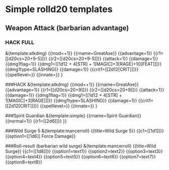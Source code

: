 <h1>Simple rolld20 templates</h1>

<h2>Weapon Attack (barbarian advantage)</h2>
<h3>HACK FULL</h3>
&{template:atkdmg} {{mod=+1}} {{rname=GreatAxe}} {{advantage=1}} {{r1=[[d20cs>20+9-5]]}} {{r2=[[d20cs>20+9-5]]}} {{attack=1}} {{damage=1}} {{dmg1flag=1}} {{dmg1=[[1d12 + 4[STR] + 1[MAGIC]+3[RAGE]+10[FEAT]]]}} {{dmg1type=SLASHING}} {{damage=1}} {{crit1=[[2d12[CRIT]]]}} {{spelllevel=}} {{innate=}} }


###HACK
&{template:atkdmg} {{mod=+1}} {{rname=GreatAxe}} {{advantage=1}} {{r1=[[d20cs>20+9]]}} {{r2=[[d20cs>20+9]]}} {{attack=1}} {{damage=1}} {{dmg1flag=1}} {{dmg1=[[1d12 + 4[STR] + 1[MAGIC]+3[RAGE]]]}} {{dmg1type=SLASHING}} {{damage=1}} {{crit1=[[2d12[CRIT]]]}} {{spelllevel=}} {{innate=}} }

###Spirit Guardian
&{template:simple} {{rname=Spirit Guardian}} {{normal=1}} {{r1=[[2d6]]}} }} 

###Wild Surge 5
&{template:mancerroll} {{title=Wild Surge 5}} {{c1=[[1d1]]}} {{option1=[[1d6]] Force Damage}}

###Roll-result (barbarian wild surge)
&{template:mancerroll} {{title=Wild Surge}} {{c1=[[1d8]]}} {{option1=text1}} {{option2=text2}} {{option3=text3}} {{option4=text4}} {{option5=text5}} {{option6=text6}} {{option7=text7}} {{option8=text8}}
